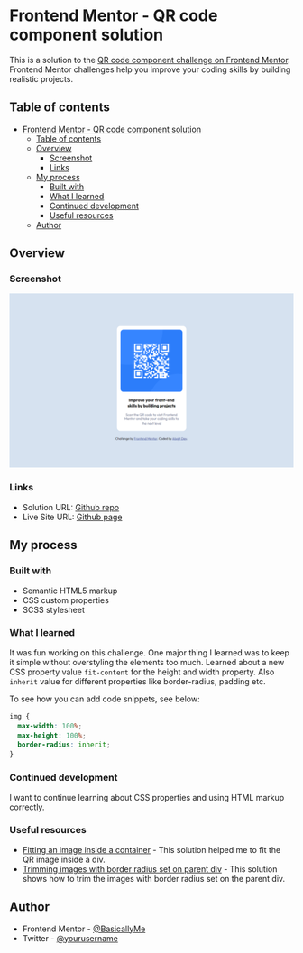 # Frontend Mentor - QR code component solution

This is a solution to the [QR code component challenge on Frontend Mentor](https://www.frontendmentor.io/challenges/qr-code-component-iux_sIO_H). Frontend Mentor challenges help you improve your coding skills by building realistic projects.

## Table of contents

- [Frontend Mentor - QR code component solution](#frontend-mentor---qr-code-component-solution)
  - [Table of contents](#table-of-contents)
  - [Overview](#overview)
    - [Screenshot](#screenshot)
    - [Links](#links)
  - [My process](#my-process)
    - [Built with](#built-with)
    - [What I learned](#what-i-learned)
    - [Continued development](#continued-development)
    - [Useful resources](#useful-resources)
  - [Author](#author)

## Overview

### Screenshot

![](./images/render.png)

### Links

- Solution URL: [Github repo](https://github.com/BasicallyMe/qr-code-component)
- Live Site URL: [Github page](https://qr-code-component-5k4.pages.dev/)

## My process

### Built with

- Semantic HTML5 markup
- CSS custom properties
- SCSS stylesheet

### What I learned

It was fun working on this challenge. One major thing I learned was to keep it simple without overstyling the elements too much. Learned about a new CSS property value `fit-content` for the height and width property. Also `inherit` value for different properties like border-radius, padding etc.

To see how you can add code snippets, see below:

```css
img {
  max-width: 100%;
  max-height: 100%;
  border-radius: inherit;
}
```

### Continued development

I want to continue learning about CSS properties and using HTML markup correctly.

### Useful resources

- [Fitting an image inside a container](https://stackoverflow.com/questions/3029422/how-do-i-auto-resize-an-image-to-fit-a-div-container) - This solution helped me to fit the QR image inside a div.
- [Trimming images with border radius set on parent div](https://stackoverflow.com/questions/16553042/trimming-image-corners-with-border-radius-set-on-parent-div-doesnt-work-in-safa) - This solution shows how to trim the images with border radius set on the parent div.


## Author

- Frontend Mentor - [@BasicallyMe](https://www.frontendmentor.io/profile/BasicallyMe)
- Twitter - [@yourusername](https://www.twitter.com/justAbajit)
